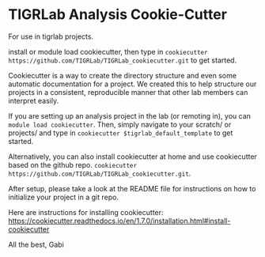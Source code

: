 TIGRLab Analysis Cookie-Cutter
==================================

For use in tigrlab projects. 


install or module load cookiecutter, then type in `cookiecutter https://github.com/TIGRLab/TIGRLab_cookiecutter.git` to get started.


Cookiecutter is a way to create the directory structure and even some automatic documentation for a project. We created this to help structure our projects in a consistent, reproducible manner that other lab members can interpret easily.

If you are setting up an analysis project in the lab (or remoting in), you can `module load cookiecutter`. Then, simply navigate to your scratch/ or projects/ and type in `cookiecutter $tigrlab_default_template` to get started.

Alternatively, you can also install cookiecutter at home and use cookiecutter based on the github repo. `cookiecutter https://github.com/TIGRLab/TIGRLab_cookiecutter.git`.

After setup, please take a look at the README file for instructions on how to initialize your project in a git repo. 

Here are instructions for installing cookiecutter: https://cookiecutter.readthedocs.io/en/1.7.0/installation.html#install-cookiecutter


All the best,
Gabi
